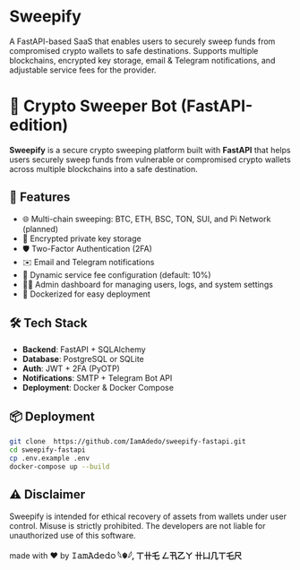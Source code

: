 # Sweepify
A FastAPI-based SaaS that enables users to securely sweep funds from compromised crypto wallets to safe destinations. Supports multiple blockchains, encrypted key storage, email & Telegram notifications, and adjustable service fees for the provider.

# 🧹 Crypto Sweeper Bot (FastAPI-edition)

**Sweepify** is a secure crypto sweeping platform built with **FastAPI** that helps users securely sweep funds from vulnerable or compromised crypto wallets across multiple blockchains into a safe destination.

## 🚀 Features

- 🌐 Multi-chain sweeping: BTC, ETH, BSC, TON, SUI, and Pi Network (planned)
- 🔐 Encrypted private key storage
- 🛡️ Two-Factor Authentication (2FA)
- ✉️ Email and Telegram notifications
- 🧮 Dynamic service fee configuration (default: 10%)
- 🧑‍💼 Admin dashboard for managing users, logs, and system settings
- 🐳 Dockerized for easy deployment

## 🛠️ Tech Stack
- **Backend**: FastAPI + SQLAlchemy
- **Database**: PostgreSQL or SQLite
- **Auth**: JWT + 2FA (PyOTP)
- **Notifications**: SMTP + Telegram Bot API
- **Deployment**: Docker & Docker Compose


## 📦 Deployment

```bash
git clone  https://github.com/IamAdedo/sweepify-fastapi.git
cd sweepify-fastapi
cp .env.example .env
docker-compose up --build
```


## ⚠️ Disclaimer

Sweepify is intended for ethical recovery of assets from wallets under user control. Misuse is strictly prohibited. The developers are not liable for unauthorized use of this software.


made with ❤️ by **𝙸𝚊𝚖𝙰𝚍𝚎𝚍𝚘 𓆩☬𓆪, ㄒ卄乇 ㄥ卂乙ㄚ 卄凵几ㄒ乇尺**

